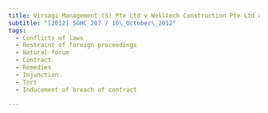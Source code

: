 ```yaml
---
title: Virsagi Management (S) Pte Ltd v Welltech Construction Pte Ltd and another suit 
subtitle: "[2012] SGHC 207 / 16\_October\_2012"
tags:
  - Conflicts of laws
  - Restraint of foreign proceedings
  - Natural forum
  - Contract
  - Remedies
  - Injunction
  - Tort
  - Inducement of breach of contract

---
```


